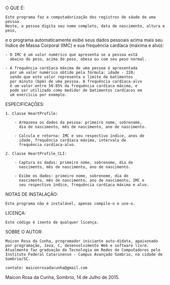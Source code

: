 O QUE É:

	Este programa faz a computadorização dos registros de sáude de uma pessoa.
	Neste, a pessoa digita seu nome completo, data de nascimento, altura e peso,
e o programa automaticamente exibe seus dados pessoais acima mais seu Índice de
Massa Corporal (IMC) e sua frequência cardíaca (máxima e alvo):

	- O IMC é um valor numérico que apresenta se a pessoa está
	  abaixo do peso, acima do peso, obesa ou com seu peso normal.

	- A frequência cardíaca máxima de uma pessoa é apresentada
	  por um valor numérico obtido pela fórmula: idade - 220;
	  sendo que este valor representa o limite de batimentos
	  por minuto (bpm) de uma pessoa. A frequência cardíaca-alvo
	  é um valor entre 50-85% da frequência cardíaca máxima, e
	  pode ser utilizado como medidor de batimentos cardíacos em
	  um exercício por exemplo.

ESPECIFICAÇÕES:

	1. Classe HeartProfile:

		- Armazena os dados da pessoa: primeiro nome, sobrenome,
		  dia de nascimento, mês de nascimento, ano de nascimento.

		- Calcula e retorna: IMC e seu respectivo índice, anos de
		  idade, frequência cardíaca máxima, intervalo de
		  frequência cardíaca-alvo.

	2. Classe HeartProfile_CLI:

		- Captura os dados: primeiro nome, sobrenome, dia de
		  nascimento, mês de nascimento, ano de nascimento.

		- Exibe os dados: primeiro nome, sobrenome, dia de
		  nascimento, mês de nascimento, ano de nascimento, IMC e
		  seu respectivo índice, frequência cardíaca máxima e alvo.

NOTAS DE INSTALAÇÃO:

	Este programa não é instalável, apenas compile-o e use-o.

LICENÇA:

	Este código é isento de qualquer licença.

SOBRE O AUTOR:

	Maicon Rosa da Cunha, programador iniciante auto-didata, apaixonado por programação, Java, C, desenvolvimento Web e software livre. Atualmente faz graduação de Tecnologia em Redes de Computadores pelo Instituto Federal Catarinense - Campus Avançado Sombrio, na cidade de Sombrio/SC.

	contato: maiconrosadacunha@gmail.com

Maicon Rosa da Cunha, Sombrio, 14 de Julho de 2015.
